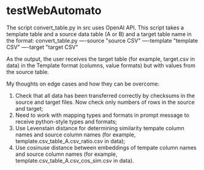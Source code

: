 # testWebAutomato
The script convert_table.py in src uses OpenAI API.
This script takes a template table and a source data table (A or B) and a target table name in the format:
convert_table.py —-source "source CSV" —-template "template CSV" —-target "target CSV"

As the output, the user receives the target table (for example, target.csv in data) in the Template format (columns, value formats) but with values from the source table.

My thoughts on edge cases and how they can be overcome:
1) Check that all data has been transferred correctly by checksums in the source and target files. Now check only numbers of rows in the source and target;
3) Need to work with mapping types and formats in prompt message to receive python-style types and formats;
4) Use Levenstain distance for determining similarity tempate column names and source column names (for example, template.csv_table_A.csv_ratio.csv in data);
5) Use cosinuse distance between embeddings of tempate column names and source column names (for example, template.csv_table_A.csv_cos_sim.csv in data).
